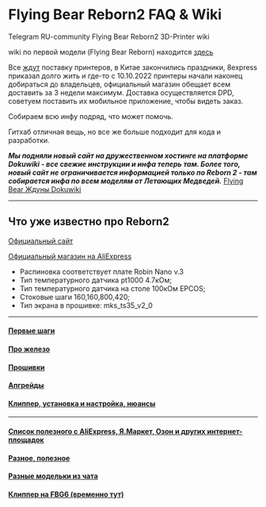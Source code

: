 # Flying Bear Reborn2 FAQ & Wiki
Telegram RU-community Flying Bear Reborn2 3D-Printer wiki

wiki по первой модели (Flying Bear Reborn) находится [здесь](https://github.com/flyingbear-reborn/wiki)

Все [ждут](https://t.me/fbg5_waiters) поставку принтеров, в Китае  закончились праздники, 8express приказал долго жить и где-то с 10.10.2022 принтеры начали наконец добираться до владельцев, официальный магазин обещает всем доставить за 3 недели максимум. Доставка осуществляется DPD, советуем поставить их мобильное приложение, чтобы видеть заказ.

Собираем всю инфу подряд, что может помочь.

Гитхаб отличная вещь, но все же больше подходит для кода и разработки.


***Мы подняли новый сайт на дружественном хостинге на платформе Dokuwiki - все свежие инструкции и инфа теперь там. Более того, новый сайт не ограничивается информацией только по Reborn 2 - там собирается инфа по всем моделям от Летающих Медведей.***
[Flying Bear Ждуны Dokuwiki](https://fb-waiters.bibirevo.net)

----

## Что уже известно про Reborn2

[Официальный сайт](https://3dflyingbear.com/products/flying-bear-reborn-2-3d-printer)

[Официальный магазин на AliExpress](https://aliexpress.ru/item/1005002981861087.html)

* Распиновка соответствует плате Robin Nano v.3
* Тип температурного датчика pt1000 4.7кОм;
* Тип температурного датчика на столе 100кОм EPCOS;
* Стоковые шаги 160,160,800,420;
* Тип экрана в прошивке: mks_ts35_v2_0

----

#### [Первые шаги](Hardware/first_steps.md)

#### [Про железо](Hardware/README.md)

#### [Прошивки](Firmware/README.md) 

#### [Апгрейды](Upgrades/README.md)

#### [Клиппер, установка и настройка, нюансы](Klipper/README.md)

----

#### [Список полезного с AliExpress, Я.Маркет, Озон и других интернет-площадок](Shops/README.md)

#### [Разное, полезное](Additional/useful_links.md)

#### [Разные модельки из чата](Additional/stls.md)

#### [Клиппер на FBG6 (временно тут)](FBG6/klipper.md)

[//]: # (13.10.22 23:03)
